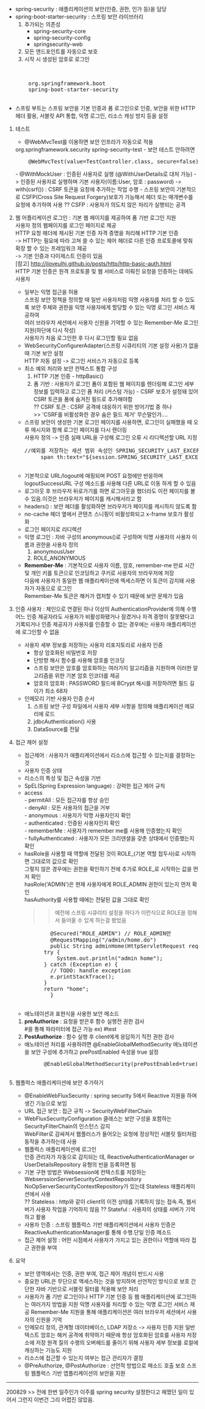 - spring-security : 애플리케이션의 보안(인증, 권한, 인가 등)을 담당
- spring-boot-starter-security : 스프링 보안 라이브러리
	1) 추가되는 의존성
		- spring-security-core
		- spring-security-config
		- springsecurity-web
	2) 모든 엔드포인트를 자동으로 보호
	3) 시작 시 생성된 암호로 로그인	
  <pre>	
    <dependency>
      <groupId>org.springframework.boot</groupId>
      <artifactId>spring-boot-starter-security</artifactId>
    </dependency>
  </pre>
- 스프링 부트는 스프링 보안을 기본 인증과 폼 로그인으로 인증, 보안을 위한 HTTP 헤더 활용, 서블릿 API 통합, 익명 로그인, 리소스 캐싱 방지 등을 설정

 1. 테스트
	- @WebMvcTest를 이용하면 보안 인프라가 자동으로 적용
	<dependency>
		<groupId>org.springframework.security</groupId>
		<artifactId>spring-security-test</artifactId>
	</dependency>
	- 보안 테스트 안하려면
	<pre>
		@WebMvcTest(value=TestController.class, secure=false)
	</pre>
	- @WithMockUser : 인증된 사용자로 실행 (@WithUserDetails로 대처 가능)  
		-> 인증된 사용자로 실행하며 기본 사용자(이름:User, 암호 : password)  
		-> with(csrf()) : CSRF 토큰을 요청에 추가하는 작업 수행  
	- 스프링 보안이 기본적으로 CSFP(Cross Site Request Forgery)보호가 가능해서 헤더 또는 매개변수를 요청에 추가하여 사용  
	  ?? CSFP : 사용자가 의도치 않은 처리가 실행되는 공격

 2. 웹 어플리케이션 로그인
 : 기본 웹 페이지를 제공하여 폼 기반 로그인 지원  
   사용자 정의 웹페이지를 로그인 페이지로 제공  
   HTTP 요청 헤더에 제시된 기본 인증 자격 증명을 처리해 HTTP 기본 인증  
   	-> HTTP는 필요에 따라 고쳐 쓸 수 있는 제어 헤더로 다른 인증 프로토콜에 맞춰 확장 할 수 있는 프레임워크 제공  
	-> 기본 인증과 다이제스트 인증이 있음  
	[참고] http://iloveulhj.github.io/posts/http/http-basic-auth.html  
   	  HTTP 기본 인증은 원격 프로토콜 및 웹 서비스로 이뤄진 요청을 인증하는 데에도 사용자   
	- 일부는 익명 접근을 허용  
	  스프링 보안 정책을 정의할 때 일반 사용자처럼 익명 사용자를 처리 할 수 있도록 보안 주체와 권한을 익명 사용자에게 할당할 수 있는 익명 로그인 서비스 제공하여  
	  여러 브라우저 세션에서 사용자 신원을 기억할 수 있는 Remember-Me 로그인 지원(하단에 다시 작성)  
	  사용자가 처음 로그인한 후 다시 로그인할 필요 없음  
	- WebSecurityConfigurerAdapter(스프링 시큐리티의 기본 설정 사용)가 없을 때 기본 보안 설정  
	  HTTP 자동 설정 -> 로그인 서비스가 자동으로 등록
	- 최소 예외 처리와 보안 컨텍스트 통합 구성  
		1) HTTP 기본 인증
		  - httpBasic()
		2) 폼 기반 : 사용자가 로그인 폼이 포함된 웹 페이지를 렌더링해 로그인 세부 정보를 입력하고 로그인 폼 처리 (커스텀 가능)
		  - CSRF 보호가 설정돼 있어 CSRf 토큰을 폼에 숨겨진 필드로 추가해야함  
		  ?? CSRF 토큰 : CSRF 공격에 대응하기 위한 방어기법 중 하나  
		  >>  'CSRF를 비활성화한 경우 숨은 필드 제거' 무슨말인가....  
	- 스프링 보안이 생성한 기본 로그인 페이지를 사용하면, 로그인이 실패했을 때 오류 메시지와 함께 로그인 페이지를 다시 렌더링   
	  사용자 정의 -> 인증 실패 URL을 구성해 로그인 오류 시 리디렉션할 URL 지정  
		<pre>
      //예외를 저장하는 세션 범위 속성인 SPRING_SECURITY_LAST_EXCEPTION을 사용해 오류 메시지를 표시  
		   span th:text="${session.SPRING_SECURITY_LAST_EXCEPTION}"></span>
		</pre>
	- 기본적으로 URL/logout에 매핑되며 POST 요청에만 반응하며 logoutSuccessURL 구성 메소드를 사용해 다른 URL로 이동 하게 할 수 있음
	- 로그아웃 후 브라우저 뒤로가기를 하면 로그아웃을 했더라도 이전 페이지를 볼 수 있음.이것은 브라우저가 페이지를 캐시해서라고 함
	- headers() : 보안 헤더를 활성화하면 브라우저가 페이지를 캐시하지 않도록 함
	- no-cache 헤더 옆에서 콘텐츠 스니핑이 비활성화되고 x-frame 보호가 활성화
	- 로그인 페이지로 리디렉션
	- 익명 로그인 : 자바 구성의 anonymous()로 구성하며 익명 사용자의 사용자 이름과 권한을 사용자 정의
		 1) anonymousUser
		 2) ROLE_ANONYMOUS
	- **Remember-Me**
	  : 기본적으로 사용자 이름, 암호, remember-me 만료 시간 및 개인 키를 토큰으로 인코딩하고 쿠키로 사용자의 브라우저에 저장  
	    다음에 사용자가 동일한 웹 애플리케이션에 엑세스하면 이 토큰이 감지돼 사용자가 자동으로 로그인  
	    Remember-Me 토큰은 해커가 캡처할 수 있기 때문에 보안 문제가 있음  
 
 3. 인증 사용자
	: 체인으로 연결된 하나 이상의 AuthenticationProvider에 의해 수행  
	  어느 인증 제공자라도 사용자가 비활성화됐거나 잠겼거나 자격 증명이 잘못됐다고 기록되거나 인증 제공자가 사용자를 인증할 수 없는 경우에는 사용자 애플리케이션에 로그인할 수 없음
	- 사용자 세부 정보를 저장하는 사용자 리포지토리로 사용자 인증
		- 항상 암호화된 비밀번호 저장
		- 단방향 해시 함수를 사용해 암호를 인코딩
		- 스프링 보안은 암호를 암호화하는 여러가지 알고리즘을 지원하며 이러한 알고리즘을 위한 기본 암호 인코더를 제공
		- 암호의 암호화 : PASSWORD 필드에 BCrypt 해시를 저장하려면 필드 길이가 최소 68자
	- 인메모리 기반 사용자 인증 순서
		1) 스프링 보안 구성 파일에서 사용자 세부 사항을 정의해 애플리케이션 메모리에 로드
		2) jdbcAuthentication() 사용 
		3) DataSource를 전달

 4. 접근 제어 설정
	- 접근제어 : 사용자가 애플리케이션에서 리소스에 접근할 수 있는지를 결정하는 것
	- 사용자 인증 상태
	- 리소스의 특성 및 접근 속성을 기반
	- SpEL(Spring Expression language) : 강력한 접근 제어 규칙
	- access  
		  - permitAll : 모든 접근자를 항상 승인  
		  - denyAll : 모든 사용자의 접근을 거부  
		  - anonymous : 사용자가 익명 사용자인지 확인  
		  - authenticated : 인증된 사용자인지 확인  
		  - rememberMe : 사용자가 remember me를 사용해 인증했는지 확인  
		  - fullyAuthenticated : 사용자가 모든 크리덴셜을 갖춘 상태에서 인증했는지 확인  
	- hasRole을 사용할 때 역할에 전달된 것이 ROLE_(기본 역할 접두사)로 시작하면 그대로의 값으로 확인  
	  그렇지 않은 경우에는 권한을 확인하기 전에 추가로 ROLE_로 시작하는 값을 먼저 확인  
	  hasRole('ADMIN')은 현재 사용자에게 ROLE_ADMIN 권한이 있는지 먼저 확인  
	  hasAuthority를 사용할 때에는 전달된 값을 그대로 확인  
		>> 예전에 스프링 시큐리티 설정을 하다가 이런식으로 ROLE을 정해서 들어올 수 있게 하는걸 봤었음  
		<pre>
		      @Secured("ROLE_ADMIN") // ROLE_ADMIN만
		      @RequestMapping("/admin/home.do")
		      public String adminHome(HttpServletRequest req, HttpServletResponse res, ModelMap model) throws Exception {    
			try {
			    System.out.println("admin home");
			} catch (Exception e) {
			  // TODO: handle exception
			  e.printStackTrace();
			}
			return "home";
		      }
		</pre>
	- 애노테이션과 표현식을 사용한 보안 메소드
	 1) **preAuthorize** : 요청을 받은후 함수 실행전 권한 검사  
			   #을 통해 파라미터에 접근 가능 ex) #test
	 2) **PostAuthorize** : 함수 실행 후 client에게 응답하기 직전 권한 검사  
	- 애노테이션 처리를 사용하려면 @EnableGlobalMethodSecurity 애노테이션을 보안 구성에 추가하고 prePostEnabled 속성을 true 설정
		<pre>
			@EnableGlobalMethodSecurity(prePostEnabled=true)
		</pre>

 5. 웹플럭스 애플리케이션에 보안 추가하기
	- @EnableWebFluxSecurity : spring security 5에서 Reactive 지원을 하며 생긴 기능으로 보임
	- URL 접근 보안 : 접근 규칙 -> SecurityWebFilterChain
	- WebFluxSecurityConfiguration 클래스는 보안 구성을 포함하는 SecurityFilterChain의 인스턴스 감지  
	  WebFilter로 감싸져서 웹플러스가 들어오는 요청에 정상적인 서블릿 필터처럼 동작을 추가하는데 사용
	- 웹플럭스 애플리케이션에 로그인  
	  인증 관리자가 자동으로 감지되는 데, ReactiveAuthenticationManager or UserDetailsRepository 유형의 빈을 등록하면 됨  
	- 기본 구현 방법은 Websession에 컨텍스트를 저장하는 WebserssionServerSecurityContextRepository  
	  NoOpServerSecurityContextRepository가 있는데 Stateless 애플리케이션에서 사용  
	  ?? Stateless : http와 같이 client의 이전 상태를 기록하지 않는 접속.즉, 웹서버가 사용자 작업을 기억하지 않음
	  ?? Stateful : 사용자의 상태를 서버가 기억하고 활용  
	- 사용자 인증 : 스프링 웹플럭스 기반 애플리케이션에서 사용자 인증은 ReactiveAuthenticationManager를 통해 수행.단일 인증 메소드
	- 접근 제어 설정 : 어떤 시점에서 사용자가 가지고 있는 권한이나 역할에 따라 접근 권한을 부여

 6. 요약
	- 보안 영역에서는 인증, 권한 부여, 접근 제어 개념이 반드시 사용
	- 중요한 URL은 무단으로 액세스하는 것을 방지하며 선언적인 방식으로 보호
	  간단한 자바 기반으로 서블릿 필터를 적용해 보안 처리
	- 사용자가 폼 기반 로그인이나 HTTP 기본 인증 등 웹 애플리케이션에 로그인하는 여러가지 방법을 지원
	  익명 사용자를 처리할 수 있는 익명 로그인 서비스 제공
	  Remember-Me 지원을 통해 애플리케이션은 여러 브라우저 세션에서 사용자의 신원을 기억
	- 인메모리 정의, 관계형 데이터베이스, LDAP 저장소 -> 사용자 인증 지원
	  일반 텍스트 암호는 해커 공격에 취약하기 때문에 항상 암호화된 암호를 사용자 저장소에 저장
	  원격 질의 수행의 오버헤드를 줄이기 위해 사용자 세부 정보를 로컬에 캐싱하는 기능도 지원
	- 리소스에 접근할 수 있는지 여부는 접근 관리자가 결정
	- @PreAuthorize, @PostAuthorize : 선언적 방법으로 메소드 호출 보호
	  스프링 웹플럭스 기반 앱플리케이션의 보안을 지원
    
-------------------------------------------------------------------------------------------------------------------------------------

200829 >> 전에 한번 일주인가 이주를 spring security 설정한다고 헤맸던 일이 있어서 그런지 이번건 그리 어렵진 않았음.

